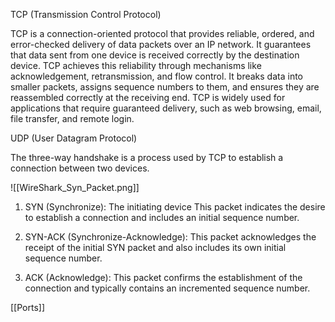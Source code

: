TCP (Transmission Control Protocol) 

TCP is a connection-oriented protocol that provides reliable, ordered, and error-checked delivery of data packets over an IP network. It guarantees that data sent from one device is received correctly by the destination device. TCP achieves this reliability through mechanisms like acknowledgement, retransmission, and flow control. It breaks data into smaller packets, assigns sequence numbers to them, and ensures they are reassembled correctly at the receiving end. TCP is widely used for applications that require guaranteed delivery, such as web browsing, email, file transfer, and remote login.

UDP (User Datagram Protocol) 



The three-way handshake is a process used by TCP to establish a connection between two devices.

![[WireShark_Syn_Packet.png]]

1. SYN (Synchronize): The initiating device  This packet indicates the desire to establish a connection and includes an initial sequence number.

2. SYN-ACK (Synchronize-Acknowledge): This packet acknowledges the receipt of the initial SYN packet and also includes its own initial sequence number.

3. ACK (Acknowledge): This packet confirms the establishment of the connection and typically contains an incremented sequence number.

[[Ports]]
